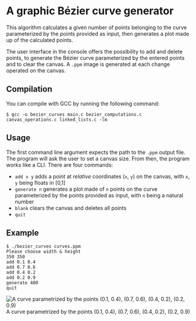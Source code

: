 # A graphic Bézier curve generator

This algorithm calculates a given number of points belonging to the curve parameterized by the points provided as input, then generates a plot made up of the calculated points.

The user interface in the console offers the possibility to add and delete points, to generate the Bézier curve parameterized by the entered points and to clear the canvas. A `.ppm` image is generated at each change operated on the canvas.

## Compilation
You can compile with GCC by running the following command:

```
$ gcc -o bezier_curves main.c bezier_computations.c canvas_operations.c linked_lists.c -lm
```

## Usage
The first command line argument expects the path to the `.ppm` output file. The program will ask the user to set a canvas size. From then, the program works like a CLI. There are four commands:
* `add x y` adds a point at _relative_ coordinates (`x`, `y`) on the canvas, with `x`, `y` being floats in [0,1]
* `generate n` generates a plot made of `n` points on the curve parameterized by the points provided as input, with `n` being a natural number
* `blank` clears the canvas and deletes all points
* `quit`

## Example
```
$ ./bezier_curves curves.ppm
Please choose width & height
350 350
add 0.1 0.4
add 0.7 0.6
add 0.4 0.2
add 0.2 0.9
generate 400
quit
```

![A curve parametrized by the points (0.1, 0.4), (0.7, 0.6), (0.4, 0.2), (0.2, 0.9)](https://i.imgur.com/WRhWo9Q.png) \
A curve parametrized by the points (0.1, 0.4), (0.7, 0.6), (0.4, 0.2), (0.2, 0.9)
